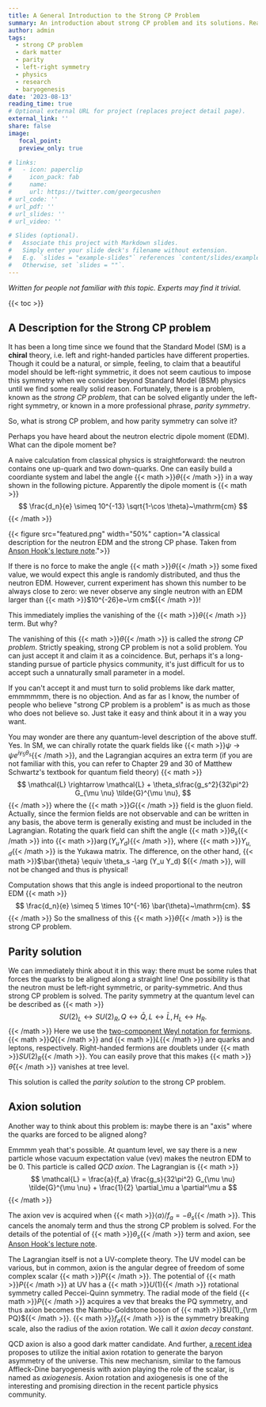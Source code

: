 ```yaml
---
title: A General Introduction to the Strong CP Problem
summary: An introduction about strong CP problem and its solutions. Readers are assumed to have basic knowledge of quantum field theory, but not more.
author: admin
tags:
  - strong CP problem
  - dark matter
  - parity
  - left-right symmetry
  - physics
  - research
  - baryogenesis
date: '2023-08-13'
reading_time: true
# Optional external URL for project (replaces project detail page).
external_link: ''
share: false
image:
   focal_point:
   preview_only: true

# links:
#   - icon: paperclip
#     icon_pack: fab
#     name: 
#     url: https://twitter.com/georgecushen
# url_code: ''
# url_pdf: ''
# url_slides: ''
# url_video: ''

# Slides (optional).
#   Associate this project with Markdown slides.
#   Simply enter your slide deck's filename without extension.
#   E.g. `slides = "example-slides"` references `content/slides/example-slides.md`.
#   Otherwise, set `slides = ""`.
---
```


*Written for people not familiar with this topic. Experts may find it trivial.*

{{< toc >}}


## A Description for the Strong CP problem

It has been a long time since we found that the Standard Model (SM) is a **chiral** theory, i.e. left and right-handed particles have different properties.
Though it could be a natural, or simple, feeling, to claim that a beautiful model should be left-right symmetric, it does not seem cautious to impose this symmetry when we consider beyond Standard Model (BSM) physics until we find some really solid reason.
Fortunately, there is a problem, known as the *strong CP problem*, that can be solved eligantly under the left-right symmetry, or known in a more professional phrase, *parity symmetry*.

So, what is strong CP problem, and how parity symmetry can solve it?

Perhaps you have heard about the neutron electric dipole moment (EDM). What can the dipole moment be?

A naive calculation from classical physics is straightforward: the neutron contains one up-quark and two down-quarks. One can easily build a coordiante system and label the angle {{< math >}}$\theta${{< /math >}} in a way shown in the following picture. Apparently the dipole moment is
{{< math >}}
$$
\frac{d_n}{e} \simeq 10^{-13} \sqrt{1-\cos \theta}~\mathrm{cm}
$$
{{< /math >}}


{{< figure src="featured.png" width="50%" caption="A classical description for the neutron EDM and the strong CP phase. Taken from [Anson Hook's lecture note](https://inspirehep.net/literature/1707528).">}}

If there is no force to make the angle {{< math >}}$\theta${{< /math >}} some fixed value, we would expect this angle is randomly distributed, and thus the neutron EDM. However, current experiment has shown this number to be always close to zero: we never observe any single neutron with an EDM larger than {{< math >}}$10^{-26}e~\rm cm${{< /math >}}!

This immediately implies the vanishing of the {{< math >}}$\theta${{< /math >}} term. But why?

The vanishing of this {{< math >}}$\theta${{< /math >}} is called the *strong CP problem*. Strictly speaking, strong CP problem is not a solid problem. You can just accept it and claim it as a coincidence. But, perhaps it's a long-standing pursue of particle physics community, it's just difficult for us to accept such a unnaturally small parameter in a model.

If you can't accept it and must turn to solid problems like dark matter, emmmmmm, there is no objection. And as far as I know, the number of people who believe "strong CP problem is a problem" is as much as those who does not believe so. Just take it easy and think about it in a way you want.


You may wonder are there any quantum-level description of the above stuff. Yes. In SM, we can chirally rotate the quark fields like {{< math >}}$\psi \rightarrow \psi e^{i \gamma_5 \theta_s}${{< /math >}}, and the Lagrangian acquires an extra term (if you are not familiar with this, you can refer to Chapter 29 and 30 of Matthew Schwartz's textbook for quantum field theory)
{{< math >}}
$$
\mathcal{L} \rightarrow \mathcal{L} + \theta_s\frac{g_s^2}{32\pi^2} G_{\mu \nu} \tilde{G}^{\mu \nu},
$$
{{< /math >}}
where the {{< math >}}$G${{< /math >}} field is the gluon field.
Actually, since the fermion fields are not observable and can be written in any basis, the above term is generally existing and must be included in the Lagrangian.
Rotating the quark field can shift the angle {{< math >}}$\theta_s${{< /math >}} into {{< math >}}$\arg (Y_u Y_d)${{< /math >}}, where {{< math >}}$Y_{u,d}${{< /math >}} is the Yukawa matrix.
The difference, on the other hand, {{< math >}}$\bar{\theta} \equiv \theta_s -\arg (Y_u Y_d) ${{< /math >}}, will not be changed and thus is physical!

Computation shows that this angle is indeed proportional to the neutron EDM
{{< math >}}
$$
\frac{d_n}{e} \simeq 5 \times 10^{-16} \bar{\theta}~\mathrm{cm}.
$$
{{< /math >}}
So the smallness of this {{< math >}}$\bar{\theta}${{< /math >}} is the strong CP problem.

## Parity solution
We can immediately think about it in this way: there must be some rules that forces the quarks to be aligned along a straight line! One possibility is that the neutron must be left-right symmetric, or parity-symmetric. And thus strong CP problem is solved.
The parity symmetry at the quantum level can be described as
{{< math >}}
$$
SU(2)_L \leftrightarrow SU(2)_R, Q \leftrightarrow \bar{Q}, L \leftrightarrow \bar{L}, H_L \leftrightarrow H_R.
$$
{{< /math >}}
Here we use the [two-component Weyl notation for fermions](https://inspirehep.net/literature/804666). {{< math >}}$Q${{< /math >}} and {{< math >}}$L${{< /math >}} are quarks and leptons, respectively. Right-handed fermions are doublets under {{< math >}}$SU(2)_R${{< /math >}}. You can easily prove that this makes {{< math >}}$\bar{\theta}${{< /math >}} vanishes at tree level.

This solution is called the *parity solution* to the strong CP problem.

## Axion solution

Another way to think about this problem is: maybe there is an "axis" where the quarks are forced to be aligned along?

Emmmm yeah that's possible. At quantum level, we say there is a new particle whose vacuum expectation value (vev) makes the neutron EDM to be 0. This particle is called *QCD axion*.
The Lagrangian is
{{< math >}}
$$
\mathcal{L} = \frac{a}{f_a} \frac{g_s}{32\pi^2} G_{\mu \nu} \tilde{G}^{\mu \nu} + \frac{1}{2} \partial_\mu a \partial^\mu a
$$
{{< /math >}}

The axion vev is acquired when {{< math >}}$\langle a \rangle /f_a = - \theta_s${{< /math >}}. This cancels the anomaly term and thus the strong CP problem is solved. For the details of the potential of {{< math >}}$\theta_s${{< /math >}} term and axion, see [Anson Hook's lecture note](https://inspirehep.net/literature/1707528).

The Lagrangian itself is not a UV-complete theory. The UV model can be various, but in common, axion is the angular degree of freedom of some complex scalar {{< math >}}$P${{< /math >}}. The potential of {{< math >}}$P${{< /math >}} at UV has a {{< math >}}$U(1)${{< /math >}} rotational symmetry called Peccei-Quinn symmetry. The radial mode of the field {{< math >}}$P${{< /math >}} acquires a vev that breaks the PQ symmetry, and thus axion becomes the Nambu-Goldstone boson of {{< math >}}$U(1)_{\rm PQ}${{< /math >}}. {{< math >}}$f_a${{< /math >}} is the symmetry breaking scale, also the radius of the axion rotation. We call it *axion decay constant*.

QCD axion is also a good dark matter candidate. And further, [a recent idea](https://inspirehep.net/literature/1757727) proposes to utilize the initial axion rotation to generate the baryon asymmetry of the universe. This new mechanism, similar to the famous Affleck-Dine baryogenesis with axion playing the role of the scalar, is named as *axiogenesis*. Axion rotation and axiogenesis is one of the interesting and promising direction in the recent particle physics community.